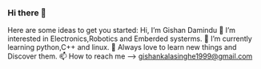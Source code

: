 ### Hi there 👋
Here are some ideas to get you started:
Hi, I’m Gishan Damindu
👀 I’m interested in Electronics,Robotics and Emberded systerms.
🌱 I’m currently learning python,C++ and linux.
💞️ Always love to learn new things and Discover them.
📫 How to reach me --> gishankalasinghe1999@gmail.com



<!--
**GishanDaminduDK/GishanDaminduDK** is a ✨ _special_ ✨ repository because its `README.md` (this file) appears on your GitHub profile.

